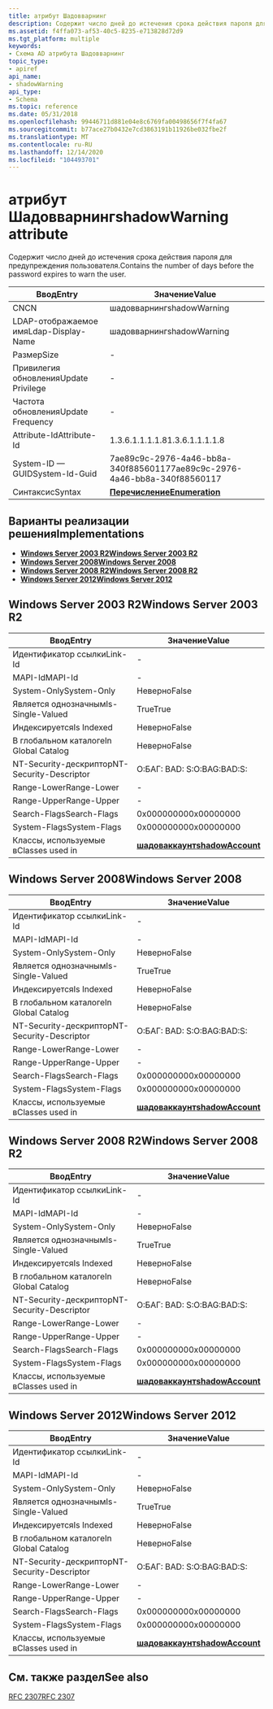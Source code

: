 ```yaml
---
title: атрибут Шадовварнинг
description: Содержит число дней до истечения срока действия пароля для предупреждения пользователя.
ms.assetid: f4ffa073-af53-40c5-8235-e713828d72d9
ms.tgt_platform: multiple
keywords:
- Схема AD атрибута Шадовварнинг
topic_type:
- apiref
api_name:
- shadowWarning
api_type:
- Schema
ms.topic: reference
ms.date: 05/31/2018
ms.openlocfilehash: 99446711d881e04e8c6769fa00498656f7f4fa67
ms.sourcegitcommit: b77ace27b0432e7cd3863191b11926be032fbe2f
ms.translationtype: MT
ms.contentlocale: ru-RU
ms.lasthandoff: 12/14/2020
ms.locfileid: "104493701"
---
```

# <a name="shadowwarning-attribute"></a><span data-ttu-id="f4cb4-104">атрибут Шадовварнинг</span><span class="sxs-lookup"><span data-stu-id="f4cb4-104">shadowWarning attribute</span></span>

<span data-ttu-id="f4cb4-105">Содержит число дней до истечения срока действия пароля для предупреждения пользователя.</span><span class="sxs-lookup"><span data-stu-id="f4cb4-105">Contains the number of days before the password expires to warn the user.</span></span>



| <span data-ttu-id="f4cb4-106">Ввод</span><span class="sxs-lookup"><span data-stu-id="f4cb4-106">Entry</span></span> | <span data-ttu-id="f4cb4-107">Значение</span><span class="sxs-lookup"><span data-stu-id="f4cb4-107">Value</span></span> |
|-------------------|--------------------------------------|
| <span data-ttu-id="f4cb4-108">CN</span><span class="sxs-lookup"><span data-stu-id="f4cb4-108">CN</span></span>                | <span data-ttu-id="f4cb4-109">шадовварнинг</span><span class="sxs-lookup"><span data-stu-id="f4cb4-109">shadowWarning</span></span>                        |
| <span data-ttu-id="f4cb4-110">LDAP-отображаемое имя</span><span class="sxs-lookup"><span data-stu-id="f4cb4-110">Ldap-Display-Name</span></span> | <span data-ttu-id="f4cb4-111">шадовварнинг</span><span class="sxs-lookup"><span data-stu-id="f4cb4-111">shadowWarning</span></span>                        |
| <span data-ttu-id="f4cb4-112">Размер</span><span class="sxs-lookup"><span data-stu-id="f4cb4-112">Size</span></span>              | \-                                   |
| <span data-ttu-id="f4cb4-113">Привилегия обновления</span><span class="sxs-lookup"><span data-stu-id="f4cb4-113">Update Privilege</span></span>  | \-                                   |
| <span data-ttu-id="f4cb4-114">Частота обновления</span><span class="sxs-lookup"><span data-stu-id="f4cb4-114">Update Frequency</span></span>  | \-                                   |
| <span data-ttu-id="f4cb4-115">Attribute-Id</span><span class="sxs-lookup"><span data-stu-id="f4cb4-115">Attribute-Id</span></span>      | <span data-ttu-id="f4cb4-116">1.3.6.1.1.1.1.8</span><span class="sxs-lookup"><span data-stu-id="f4cb4-116">1.3.6.1.1.1.1.8</span></span>                      |
| <span data-ttu-id="f4cb4-117">System-ID — GUID</span><span class="sxs-lookup"><span data-stu-id="f4cb4-117">System-Id-Guid</span></span>    | <span data-ttu-id="f4cb4-118">7ae89c9c-2976-4a46-bb8a-340f88560117</span><span class="sxs-lookup"><span data-stu-id="f4cb4-118">7ae89c9c-2976-4a46-bb8a-340f88560117</span></span> |
| <span data-ttu-id="f4cb4-119">Синтаксис</span><span class="sxs-lookup"><span data-stu-id="f4cb4-119">Syntax</span></span>            | [<span data-ttu-id="f4cb4-120">**Перечисление**</span><span class="sxs-lookup"><span data-stu-id="f4cb4-120">**Enumeration**</span></span>](s-enumeration.md) |



## <a name="implementations"></a><span data-ttu-id="f4cb4-121">Варианты реализации решения</span><span class="sxs-lookup"><span data-stu-id="f4cb4-121">Implementations</span></span>

-   [<span data-ttu-id="f4cb4-122">**Windows Server 2003 R2**</span><span class="sxs-lookup"><span data-stu-id="f4cb4-122">**Windows Server 2003 R2**</span></span>](#windows-server-2003-r2)
-   [<span data-ttu-id="f4cb4-123">**Windows Server 2008**</span><span class="sxs-lookup"><span data-stu-id="f4cb4-123">**Windows Server 2008**</span></span>](#windows-server-2008)
-   [<span data-ttu-id="f4cb4-124">**Windows Server 2008 R2**</span><span class="sxs-lookup"><span data-stu-id="f4cb4-124">**Windows Server 2008 R2**</span></span>](#windows-server-2008-r2)
-   [<span data-ttu-id="f4cb4-125">**Windows Server 2012**</span><span class="sxs-lookup"><span data-stu-id="f4cb4-125">**Windows Server 2012**</span></span>](#windows-server-2012)

## <a name="windows-server-2003-r2"></a><span data-ttu-id="f4cb4-126">Windows Server 2003 R2</span><span class="sxs-lookup"><span data-stu-id="f4cb4-126">Windows Server 2003 R2</span></span>



| <span data-ttu-id="f4cb4-127">Ввод</span><span class="sxs-lookup"><span data-stu-id="f4cb4-127">Entry</span></span> | <span data-ttu-id="f4cb4-128">Значение</span><span class="sxs-lookup"><span data-stu-id="f4cb4-128">Value</span></span> |
|------------------------|-----------------------------------------------------|
| <span data-ttu-id="f4cb4-129">Идентификатор ссылки</span><span class="sxs-lookup"><span data-stu-id="f4cb4-129">Link-Id</span></span>                | \-                                                  |
| <span data-ttu-id="f4cb4-130">MAPI-Id</span><span class="sxs-lookup"><span data-stu-id="f4cb4-130">MAPI-Id</span></span>                | \-                                                  |
| <span data-ttu-id="f4cb4-131">System-Only</span><span class="sxs-lookup"><span data-stu-id="f4cb4-131">System-Only</span></span>            | <span data-ttu-id="f4cb4-132">Неверно</span><span class="sxs-lookup"><span data-stu-id="f4cb4-132">False</span></span>                                               |
| <span data-ttu-id="f4cb4-133">Является однозначным</span><span class="sxs-lookup"><span data-stu-id="f4cb4-133">Is-Single-Valued</span></span>       | <span data-ttu-id="f4cb4-134">True</span><span class="sxs-lookup"><span data-stu-id="f4cb4-134">True</span></span>                                                |
| <span data-ttu-id="f4cb4-135">Индексируется</span><span class="sxs-lookup"><span data-stu-id="f4cb4-135">Is Indexed</span></span>             | <span data-ttu-id="f4cb4-136">Неверно</span><span class="sxs-lookup"><span data-stu-id="f4cb4-136">False</span></span>                                               |
| <span data-ttu-id="f4cb4-137">В глобальном каталоге</span><span class="sxs-lookup"><span data-stu-id="f4cb4-137">In Global Catalog</span></span>      | <span data-ttu-id="f4cb4-138">Неверно</span><span class="sxs-lookup"><span data-stu-id="f4cb4-138">False</span></span>                                               |
| <span data-ttu-id="f4cb4-139">NT-Security-дескриптор</span><span class="sxs-lookup"><span data-stu-id="f4cb4-139">NT-Security-Descriptor</span></span> | <span data-ttu-id="f4cb4-140">О:БАГ: BAD: S:</span><span class="sxs-lookup"><span data-stu-id="f4cb4-140">O:BAG:BAD:S:</span></span>                                        |
| <span data-ttu-id="f4cb4-141">Range-Lower</span><span class="sxs-lookup"><span data-stu-id="f4cb4-141">Range-Lower</span></span>            | \-                                                  |
| <span data-ttu-id="f4cb4-142">Range-Upper</span><span class="sxs-lookup"><span data-stu-id="f4cb4-142">Range-Upper</span></span>            | \-                                                  |
| <span data-ttu-id="f4cb4-143">Search-Flags</span><span class="sxs-lookup"><span data-stu-id="f4cb4-143">Search-Flags</span></span>           | <span data-ttu-id="f4cb4-144">0x00000000</span><span class="sxs-lookup"><span data-stu-id="f4cb4-144">0x00000000</span></span>                                          |
| <span data-ttu-id="f4cb4-145">System-Flags</span><span class="sxs-lookup"><span data-stu-id="f4cb4-145">System-Flags</span></span>           | <span data-ttu-id="f4cb4-146">0x00000000</span><span class="sxs-lookup"><span data-stu-id="f4cb4-146">0x00000000</span></span>                                          |
| <span data-ttu-id="f4cb4-147">Классы, используемые в</span><span class="sxs-lookup"><span data-stu-id="f4cb4-147">Classes used in</span></span>        | [<span data-ttu-id="f4cb4-148">**шадоваккаунт**</span><span class="sxs-lookup"><span data-stu-id="f4cb4-148">**shadowAccount**</span></span>](c-shadowaccount.md)<br/> |



## <a name="windows-server-2008"></a><span data-ttu-id="f4cb4-149">Windows Server 2008</span><span class="sxs-lookup"><span data-stu-id="f4cb4-149">Windows Server 2008</span></span>



| <span data-ttu-id="f4cb4-150">Ввод</span><span class="sxs-lookup"><span data-stu-id="f4cb4-150">Entry</span></span> | <span data-ttu-id="f4cb4-151">Значение</span><span class="sxs-lookup"><span data-stu-id="f4cb4-151">Value</span></span> |
|------------------------|-----------------------------------------------------|
| <span data-ttu-id="f4cb4-152">Идентификатор ссылки</span><span class="sxs-lookup"><span data-stu-id="f4cb4-152">Link-Id</span></span>                | \-                                                  |
| <span data-ttu-id="f4cb4-153">MAPI-Id</span><span class="sxs-lookup"><span data-stu-id="f4cb4-153">MAPI-Id</span></span>                | \-                                                  |
| <span data-ttu-id="f4cb4-154">System-Only</span><span class="sxs-lookup"><span data-stu-id="f4cb4-154">System-Only</span></span>            | <span data-ttu-id="f4cb4-155">Неверно</span><span class="sxs-lookup"><span data-stu-id="f4cb4-155">False</span></span>                                               |
| <span data-ttu-id="f4cb4-156">Является однозначным</span><span class="sxs-lookup"><span data-stu-id="f4cb4-156">Is-Single-Valued</span></span>       | <span data-ttu-id="f4cb4-157">True</span><span class="sxs-lookup"><span data-stu-id="f4cb4-157">True</span></span>                                                |
| <span data-ttu-id="f4cb4-158">Индексируется</span><span class="sxs-lookup"><span data-stu-id="f4cb4-158">Is Indexed</span></span>             | <span data-ttu-id="f4cb4-159">Неверно</span><span class="sxs-lookup"><span data-stu-id="f4cb4-159">False</span></span>                                               |
| <span data-ttu-id="f4cb4-160">В глобальном каталоге</span><span class="sxs-lookup"><span data-stu-id="f4cb4-160">In Global Catalog</span></span>      | <span data-ttu-id="f4cb4-161">Неверно</span><span class="sxs-lookup"><span data-stu-id="f4cb4-161">False</span></span>                                               |
| <span data-ttu-id="f4cb4-162">NT-Security-дескриптор</span><span class="sxs-lookup"><span data-stu-id="f4cb4-162">NT-Security-Descriptor</span></span> | <span data-ttu-id="f4cb4-163">О:БАГ: BAD: S:</span><span class="sxs-lookup"><span data-stu-id="f4cb4-163">O:BAG:BAD:S:</span></span>                                        |
| <span data-ttu-id="f4cb4-164">Range-Lower</span><span class="sxs-lookup"><span data-stu-id="f4cb4-164">Range-Lower</span></span>            | \-                                                  |
| <span data-ttu-id="f4cb4-165">Range-Upper</span><span class="sxs-lookup"><span data-stu-id="f4cb4-165">Range-Upper</span></span>            | \-                                                  |
| <span data-ttu-id="f4cb4-166">Search-Flags</span><span class="sxs-lookup"><span data-stu-id="f4cb4-166">Search-Flags</span></span>           | <span data-ttu-id="f4cb4-167">0x00000000</span><span class="sxs-lookup"><span data-stu-id="f4cb4-167">0x00000000</span></span>                                          |
| <span data-ttu-id="f4cb4-168">System-Flags</span><span class="sxs-lookup"><span data-stu-id="f4cb4-168">System-Flags</span></span>           | <span data-ttu-id="f4cb4-169">0x00000000</span><span class="sxs-lookup"><span data-stu-id="f4cb4-169">0x00000000</span></span>                                          |
| <span data-ttu-id="f4cb4-170">Классы, используемые в</span><span class="sxs-lookup"><span data-stu-id="f4cb4-170">Classes used in</span></span>        | [<span data-ttu-id="f4cb4-171">**шадоваккаунт**</span><span class="sxs-lookup"><span data-stu-id="f4cb4-171">**shadowAccount**</span></span>](c-shadowaccount.md)<br/> |



## <a name="windows-server-2008-r2"></a><span data-ttu-id="f4cb4-172">Windows Server 2008 R2</span><span class="sxs-lookup"><span data-stu-id="f4cb4-172">Windows Server 2008 R2</span></span>



| <span data-ttu-id="f4cb4-173">Ввод</span><span class="sxs-lookup"><span data-stu-id="f4cb4-173">Entry</span></span> | <span data-ttu-id="f4cb4-174">Значение</span><span class="sxs-lookup"><span data-stu-id="f4cb4-174">Value</span></span> |
|------------------------|-----------------------------------------------------|
| <span data-ttu-id="f4cb4-175">Идентификатор ссылки</span><span class="sxs-lookup"><span data-stu-id="f4cb4-175">Link-Id</span></span>                | \-                                                  |
| <span data-ttu-id="f4cb4-176">MAPI-Id</span><span class="sxs-lookup"><span data-stu-id="f4cb4-176">MAPI-Id</span></span>                | \-                                                  |
| <span data-ttu-id="f4cb4-177">System-Only</span><span class="sxs-lookup"><span data-stu-id="f4cb4-177">System-Only</span></span>            | <span data-ttu-id="f4cb4-178">Неверно</span><span class="sxs-lookup"><span data-stu-id="f4cb4-178">False</span></span>                                               |
| <span data-ttu-id="f4cb4-179">Является однозначным</span><span class="sxs-lookup"><span data-stu-id="f4cb4-179">Is-Single-Valued</span></span>       | <span data-ttu-id="f4cb4-180">True</span><span class="sxs-lookup"><span data-stu-id="f4cb4-180">True</span></span>                                                |
| <span data-ttu-id="f4cb4-181">Индексируется</span><span class="sxs-lookup"><span data-stu-id="f4cb4-181">Is Indexed</span></span>             | <span data-ttu-id="f4cb4-182">Неверно</span><span class="sxs-lookup"><span data-stu-id="f4cb4-182">False</span></span>                                               |
| <span data-ttu-id="f4cb4-183">В глобальном каталоге</span><span class="sxs-lookup"><span data-stu-id="f4cb4-183">In Global Catalog</span></span>      | <span data-ttu-id="f4cb4-184">Неверно</span><span class="sxs-lookup"><span data-stu-id="f4cb4-184">False</span></span>                                               |
| <span data-ttu-id="f4cb4-185">NT-Security-дескриптор</span><span class="sxs-lookup"><span data-stu-id="f4cb4-185">NT-Security-Descriptor</span></span> | <span data-ttu-id="f4cb4-186">О:БАГ: BAD: S:</span><span class="sxs-lookup"><span data-stu-id="f4cb4-186">O:BAG:BAD:S:</span></span>                                        |
| <span data-ttu-id="f4cb4-187">Range-Lower</span><span class="sxs-lookup"><span data-stu-id="f4cb4-187">Range-Lower</span></span>            | \-                                                  |
| <span data-ttu-id="f4cb4-188">Range-Upper</span><span class="sxs-lookup"><span data-stu-id="f4cb4-188">Range-Upper</span></span>            | \-                                                  |
| <span data-ttu-id="f4cb4-189">Search-Flags</span><span class="sxs-lookup"><span data-stu-id="f4cb4-189">Search-Flags</span></span>           | <span data-ttu-id="f4cb4-190">0x00000000</span><span class="sxs-lookup"><span data-stu-id="f4cb4-190">0x00000000</span></span>                                          |
| <span data-ttu-id="f4cb4-191">System-Flags</span><span class="sxs-lookup"><span data-stu-id="f4cb4-191">System-Flags</span></span>           | <span data-ttu-id="f4cb4-192">0x00000000</span><span class="sxs-lookup"><span data-stu-id="f4cb4-192">0x00000000</span></span>                                          |
| <span data-ttu-id="f4cb4-193">Классы, используемые в</span><span class="sxs-lookup"><span data-stu-id="f4cb4-193">Classes used in</span></span>        | [<span data-ttu-id="f4cb4-194">**шадоваккаунт**</span><span class="sxs-lookup"><span data-stu-id="f4cb4-194">**shadowAccount**</span></span>](c-shadowaccount.md)<br/> |



## <a name="windows-server-2012"></a><span data-ttu-id="f4cb4-195">Windows Server 2012</span><span class="sxs-lookup"><span data-stu-id="f4cb4-195">Windows Server 2012</span></span>



| <span data-ttu-id="f4cb4-196">Ввод</span><span class="sxs-lookup"><span data-stu-id="f4cb4-196">Entry</span></span> | <span data-ttu-id="f4cb4-197">Значение</span><span class="sxs-lookup"><span data-stu-id="f4cb4-197">Value</span></span> |
|------------------------|-----------------------------------------------------|
| <span data-ttu-id="f4cb4-198">Идентификатор ссылки</span><span class="sxs-lookup"><span data-stu-id="f4cb4-198">Link-Id</span></span>                | \-                                                  |
| <span data-ttu-id="f4cb4-199">MAPI-Id</span><span class="sxs-lookup"><span data-stu-id="f4cb4-199">MAPI-Id</span></span>                | \-                                                  |
| <span data-ttu-id="f4cb4-200">System-Only</span><span class="sxs-lookup"><span data-stu-id="f4cb4-200">System-Only</span></span>            | <span data-ttu-id="f4cb4-201">Неверно</span><span class="sxs-lookup"><span data-stu-id="f4cb4-201">False</span></span>                                               |
| <span data-ttu-id="f4cb4-202">Является однозначным</span><span class="sxs-lookup"><span data-stu-id="f4cb4-202">Is-Single-Valued</span></span>       | <span data-ttu-id="f4cb4-203">True</span><span class="sxs-lookup"><span data-stu-id="f4cb4-203">True</span></span>                                                |
| <span data-ttu-id="f4cb4-204">Индексируется</span><span class="sxs-lookup"><span data-stu-id="f4cb4-204">Is Indexed</span></span>             | <span data-ttu-id="f4cb4-205">Неверно</span><span class="sxs-lookup"><span data-stu-id="f4cb4-205">False</span></span>                                               |
| <span data-ttu-id="f4cb4-206">В глобальном каталоге</span><span class="sxs-lookup"><span data-stu-id="f4cb4-206">In Global Catalog</span></span>      | <span data-ttu-id="f4cb4-207">Неверно</span><span class="sxs-lookup"><span data-stu-id="f4cb4-207">False</span></span>                                               |
| <span data-ttu-id="f4cb4-208">NT-Security-дескриптор</span><span class="sxs-lookup"><span data-stu-id="f4cb4-208">NT-Security-Descriptor</span></span> | <span data-ttu-id="f4cb4-209">О:БАГ: BAD: S:</span><span class="sxs-lookup"><span data-stu-id="f4cb4-209">O:BAG:BAD:S:</span></span>                                        |
| <span data-ttu-id="f4cb4-210">Range-Lower</span><span class="sxs-lookup"><span data-stu-id="f4cb4-210">Range-Lower</span></span>            | \-                                                  |
| <span data-ttu-id="f4cb4-211">Range-Upper</span><span class="sxs-lookup"><span data-stu-id="f4cb4-211">Range-Upper</span></span>            | \-                                                  |
| <span data-ttu-id="f4cb4-212">Search-Flags</span><span class="sxs-lookup"><span data-stu-id="f4cb4-212">Search-Flags</span></span>           | <span data-ttu-id="f4cb4-213">0x00000000</span><span class="sxs-lookup"><span data-stu-id="f4cb4-213">0x00000000</span></span>                                          |
| <span data-ttu-id="f4cb4-214">System-Flags</span><span class="sxs-lookup"><span data-stu-id="f4cb4-214">System-Flags</span></span>           | <span data-ttu-id="f4cb4-215">0x00000000</span><span class="sxs-lookup"><span data-stu-id="f4cb4-215">0x00000000</span></span>                                          |
| <span data-ttu-id="f4cb4-216">Классы, используемые в</span><span class="sxs-lookup"><span data-stu-id="f4cb4-216">Classes used in</span></span>        | [<span data-ttu-id="f4cb4-217">**шадоваккаунт**</span><span class="sxs-lookup"><span data-stu-id="f4cb4-217">**shadowAccount**</span></span>](c-shadowaccount.md)<br/> |



## <a name="see-also"></a><span data-ttu-id="f4cb4-218">См. также раздел</span><span class="sxs-lookup"><span data-stu-id="f4cb4-218">See also</span></span>

<dl> <dt>

[<span data-ttu-id="f4cb4-219">RFC 2307</span><span class="sxs-lookup"><span data-stu-id="f4cb4-219">RFC 2307</span></span>](https://www.ietf.org/rfc/rfc2307.txt)
</dt> </dl>

 

 





